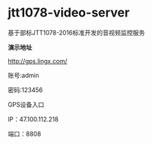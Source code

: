 # jtt1078-video-server
基于部标JTT1078-2016标准开发的音视频监控服务

**演示地址**

http://gps.lingx.com/

账号:admin

密码:123456

GPS设备入口

IP：47.100.112.218

端口：8808


